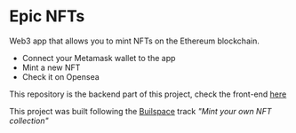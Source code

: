 # Epic NFTs

Web3 app that allows you to mint NFTs on the Ethereum blockchain.

- Connect your Metamask wallet to the app
- Mint a new NFT
- Check it on Opensea

This repository is the backend part of this project, check the front-end [here](https://github.com/DumasOlivier/epic-nfts-front)

This project was built following the [Builspace](https://buildspace.so/) track _"Mint your own NFT collection"_
